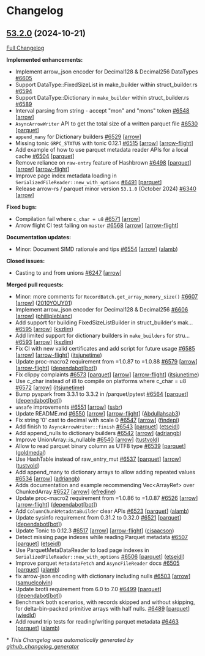 <!---
  Licensed to the Apache Software Foundation (ASF) under one
  or more contributor license agreements.  See the NOTICE file
  distributed with this work for additional information
  regarding copyright ownership.  The ASF licenses this file
  to you under the Apache License, Version 2.0 (the
  "License"); you may not use this file except in compliance
  with the License.  You may obtain a copy of the License at

    http://www.apache.org/licenses/LICENSE-2.0

  Unless required by applicable law or agreed to in writing,
  software distributed under the License is distributed on an
  "AS IS" BASIS, WITHOUT WARRANTIES OR CONDITIONS OF ANY
  KIND, either express or implied.  See the License for the
  specific language governing permissions and limitations
  under the License.
-->

# Changelog

## [53.2.0](https://github.com/apache/arrow-rs/tree/53.2.0) (2024-10-21)

[Full Changelog](https://github.com/apache/arrow-rs/compare/53.1.0...53.2.0)

**Implemented enhancements:**

- Implement arrow\_json encoder for Decimal128 & Decimal256 DataTypes [\#6605](https://github.com/apache/arrow-rs/issues/6605)
- Support DataType::FixedSizeList in make\_builder within struct\_builder.rs [\#6594](https://github.com/apache/arrow-rs/issues/6594)
- Support DataType::Dictionary in `make_builder` within struct\_builder.rs [\#6589](https://github.com/apache/arrow-rs/issues/6589)
- Interval parsing from string - accept "mon" and "mons" token [\#6548](https://github.com/apache/arrow-rs/issues/6548) [[arrow](https://github.com/apache/arrow-rs/labels/arrow)]
- `AsyncArrowWriter` API to get the total size of a written parquet file [\#6530](https://github.com/apache/arrow-rs/issues/6530) [[parquet](https://github.com/apache/arrow-rs/labels/parquet)]
- `append_many` for Dictionary builders [\#6529](https://github.com/apache/arrow-rs/issues/6529) [[arrow](https://github.com/apache/arrow-rs/labels/arrow)]
- Missing tonic `GRPC_STATUS` with tonic 0.12.1 [\#6515](https://github.com/apache/arrow-rs/issues/6515) [[arrow](https://github.com/apache/arrow-rs/labels/arrow)] [[arrow-flight](https://github.com/apache/arrow-rs/labels/arrow-flight)]
- Add example of how to use parquet metadata reader APIs for a local cache [\#6504](https://github.com/apache/arrow-rs/issues/6504) [[parquet](https://github.com/apache/arrow-rs/labels/parquet)]
- Remove reliance on `raw-entry` feature of Hashbrown [\#6498](https://github.com/apache/arrow-rs/issues/6498) [[parquet](https://github.com/apache/arrow-rs/labels/parquet)] [[arrow](https://github.com/apache/arrow-rs/labels/arrow)] [[arrow-flight](https://github.com/apache/arrow-rs/labels/arrow-flight)]
- Improve page index metadata loading in `SerializedFileReader::new_with_options` [\#6491](https://github.com/apache/arrow-rs/issues/6491) [[parquet](https://github.com/apache/arrow-rs/labels/parquet)]
- Release arrow-rs / parquet minor version `53.1.0` \(October 2024\) [\#6340](https://github.com/apache/arrow-rs/issues/6340) [[arrow](https://github.com/apache/arrow-rs/labels/arrow)]

**Fixed bugs:**

- Compilation fail where `c_char = u8` [\#6571](https://github.com/apache/arrow-rs/issues/6571) [[arrow](https://github.com/apache/arrow-rs/labels/arrow)]
- Arrow flight CI test failing on `master` [\#6568](https://github.com/apache/arrow-rs/issues/6568) [[arrow](https://github.com/apache/arrow-rs/labels/arrow)] [[arrow-flight](https://github.com/apache/arrow-rs/labels/arrow-flight)]

**Documentation updates:**

- Minor: Document SIMD rationale and tips [\#6554](https://github.com/apache/arrow-rs/pull/6554) [[arrow](https://github.com/apache/arrow-rs/labels/arrow)] ([alamb](https://github.com/alamb))

**Closed issues:**

- Casting to and from unions [\#6247](https://github.com/apache/arrow-rs/issues/6247) [[arrow](https://github.com/apache/arrow-rs/labels/arrow)]

**Merged pull requests:**

- Minor: more comments for `RecordBatch.get_array_memory_size()` [\#6607](https://github.com/apache/arrow-rs/pull/6607) [[arrow](https://github.com/apache/arrow-rs/labels/arrow)] ([2010YOUY01](https://github.com/2010YOUY01))
- Implement arrow\_json encoder for Decimal128 & Decimal256 [\#6606](https://github.com/apache/arrow-rs/pull/6606) [[arrow](https://github.com/apache/arrow-rs/labels/arrow)] ([phillipleblanc](https://github.com/phillipleblanc))
- Add support for building FixedSizeListBuilder in struct\_builder's mak… [\#6595](https://github.com/apache/arrow-rs/pull/6595) [[arrow](https://github.com/apache/arrow-rs/labels/arrow)] ([kszlim](https://github.com/kszlim))
- Add limited support for dictionary builders in `make_builders` for stru… [\#6593](https://github.com/apache/arrow-rs/pull/6593) [[arrow](https://github.com/apache/arrow-rs/labels/arrow)] ([kszlim](https://github.com/kszlim))
- Fix CI with new valid certificates and add script for future usage [\#6585](https://github.com/apache/arrow-rs/pull/6585) [[arrow](https://github.com/apache/arrow-rs/labels/arrow)] [[arrow-flight](https://github.com/apache/arrow-rs/labels/arrow-flight)] ([itsjunetime](https://github.com/itsjunetime))
- Update proc-macro2 requirement from =1.0.87 to =1.0.88 [\#6579](https://github.com/apache/arrow-rs/pull/6579) [[arrow](https://github.com/apache/arrow-rs/labels/arrow)] [[arrow-flight](https://github.com/apache/arrow-rs/labels/arrow-flight)] ([dependabot[bot]](https://github.com/apps/dependabot))
- Fix clippy complaints [\#6573](https://github.com/apache/arrow-rs/pull/6573) [[parquet](https://github.com/apache/arrow-rs/labels/parquet)] [[arrow](https://github.com/apache/arrow-rs/labels/arrow)] [[arrow-flight](https://github.com/apache/arrow-rs/labels/arrow-flight)] ([itsjunetime](https://github.com/itsjunetime))
- Use c\_char instead of i8 to compile on platforms where c\_char = u8 [\#6572](https://github.com/apache/arrow-rs/pull/6572) [[arrow](https://github.com/apache/arrow-rs/labels/arrow)] ([itsjunetime](https://github.com/itsjunetime))
- Bump pyspark from 3.3.1 to 3.3.2 in /parquet/pytest [\#6564](https://github.com/apache/arrow-rs/pull/6564) [[parquet](https://github.com/apache/arrow-rs/labels/parquet)] ([dependabot[bot]](https://github.com/apps/dependabot))
- `unsafe` improvements [\#6551](https://github.com/apache/arrow-rs/pull/6551) [[arrow](https://github.com/apache/arrow-rs/labels/arrow)] ([ssbr](https://github.com/ssbr))
- Update README.md [\#6550](https://github.com/apache/arrow-rs/pull/6550) [[arrow](https://github.com/apache/arrow-rs/labels/arrow)] [[arrow-flight](https://github.com/apache/arrow-rs/labels/arrow-flight)] ([Abdullahsab3](https://github.com/Abdullahsab3))
- Fix string '0' cast to decimal with scale 0 [\#6547](https://github.com/apache/arrow-rs/pull/6547) [[arrow](https://github.com/apache/arrow-rs/labels/arrow)] ([findepi](https://github.com/findepi))
- Add finish to `AsyncArrowWriter::finish` [\#6543](https://github.com/apache/arrow-rs/pull/6543) [[parquet](https://github.com/apache/arrow-rs/labels/parquet)] ([etseidl](https://github.com/etseidl))
- Add append\_nulls to dictionary builders [\#6542](https://github.com/apache/arrow-rs/pull/6542) [[arrow](https://github.com/apache/arrow-rs/labels/arrow)] ([adriangb](https://github.com/adriangb))
- Improve UnionArray::is\_nullable [\#6540](https://github.com/apache/arrow-rs/pull/6540) [[arrow](https://github.com/apache/arrow-rs/labels/arrow)] ([tustvold](https://github.com/tustvold))
- Allow to read parquet binary column as UTF8 type [\#6539](https://github.com/apache/arrow-rs/pull/6539) [[parquet](https://github.com/apache/arrow-rs/labels/parquet)] ([goldmedal](https://github.com/goldmedal))
- Use HashTable instead of raw\_entry\_mut [\#6537](https://github.com/apache/arrow-rs/pull/6537) [[parquet](https://github.com/apache/arrow-rs/labels/parquet)] [[arrow](https://github.com/apache/arrow-rs/labels/arrow)] ([tustvold](https://github.com/tustvold))
- Add append\_many to dictionary arrays to allow adding repeated values [\#6534](https://github.com/apache/arrow-rs/pull/6534) [[arrow](https://github.com/apache/arrow-rs/labels/arrow)] ([adriangb](https://github.com/adriangb))
- Adds documentation and example recommending Vec\<ArrayRef\> over ChunkedArray [\#6527](https://github.com/apache/arrow-rs/pull/6527) [[arrow](https://github.com/apache/arrow-rs/labels/arrow)] ([efredine](https://github.com/efredine))
- Update proc-macro2 requirement from =1.0.86 to =1.0.87 [\#6526](https://github.com/apache/arrow-rs/pull/6526) [[arrow](https://github.com/apache/arrow-rs/labels/arrow)] [[arrow-flight](https://github.com/apache/arrow-rs/labels/arrow-flight)] ([dependabot[bot]](https://github.com/apps/dependabot))
- Add `ColumnChunkMetadataBuilder` clear APIs [\#6523](https://github.com/apache/arrow-rs/pull/6523) [[parquet](https://github.com/apache/arrow-rs/labels/parquet)] ([alamb](https://github.com/alamb))
- Update sysinfo requirement from 0.31.2 to 0.32.0 [\#6521](https://github.com/apache/arrow-rs/pull/6521) [[parquet](https://github.com/apache/arrow-rs/labels/parquet)] ([dependabot[bot]](https://github.com/apps/dependabot))
- Update Tonic to 0.12.3 [\#6517](https://github.com/apache/arrow-rs/pull/6517) [[arrow](https://github.com/apache/arrow-rs/labels/arrow)] [[arrow-flight](https://github.com/apache/arrow-rs/labels/arrow-flight)] ([cisaacson](https://github.com/cisaacson))
- Detect missing page indexes while reading Parquet metadata [\#6507](https://github.com/apache/arrow-rs/pull/6507) [[parquet](https://github.com/apache/arrow-rs/labels/parquet)] ([etseidl](https://github.com/etseidl))
- Use ParquetMetaDataReader to load page indexes in `SerializedFileReader::new_with_options` [\#6506](https://github.com/apache/arrow-rs/pull/6506) [[parquet](https://github.com/apache/arrow-rs/labels/parquet)] ([etseidl](https://github.com/etseidl))
- Improve parquet `MetadataFetch` and `AsyncFileReader` docs [\#6505](https://github.com/apache/arrow-rs/pull/6505) [[parquet](https://github.com/apache/arrow-rs/labels/parquet)] ([alamb](https://github.com/alamb))
- fix arrow-json encoding with dictionary including nulls [\#6503](https://github.com/apache/arrow-rs/pull/6503) [[arrow](https://github.com/apache/arrow-rs/labels/arrow)] ([samuelcolvin](https://github.com/samuelcolvin))
- Update brotli requirement from 6.0 to 7.0 [\#6499](https://github.com/apache/arrow-rs/pull/6499) [[parquet](https://github.com/apache/arrow-rs/labels/parquet)] ([dependabot[bot]](https://github.com/apps/dependabot))
- Benchmark both scenarios, with records skipped and without skipping, for delta-bin-packed primitive arrays with half nulls. [\#6489](https://github.com/apache/arrow-rs/pull/6489) [[parquet](https://github.com/apache/arrow-rs/labels/parquet)] ([wiedld](https://github.com/wiedld))
- Add round trip tests for reading/writing parquet metadata [\#6463](https://github.com/apache/arrow-rs/pull/6463) [[parquet](https://github.com/apache/arrow-rs/labels/parquet)] ([alamb](https://github.com/alamb))



\* *This Changelog was automatically generated by [github_changelog_generator](https://github.com/github-changelog-generator/github-changelog-generator)*

